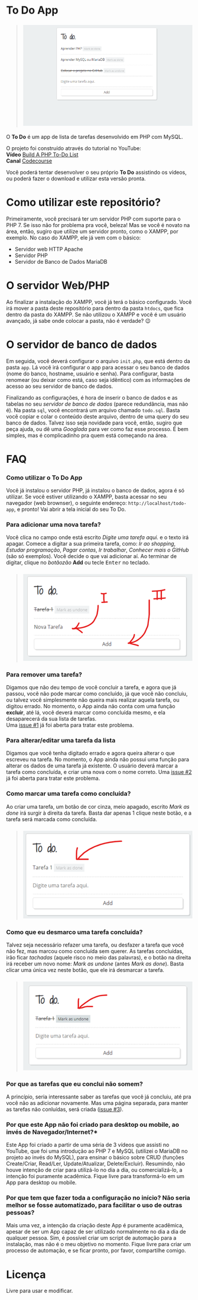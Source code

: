 # To Do App

<h3 align="center">

> ![To-Do List](img/tela-inicial.png)

</h3>

O **To Do** é um app de lista de tarefas desenvolvido em PHP com MySQL. 

O projeto foi construído através do tutorial no YouTube:  
**Vídeo** [Build A PHP To-Do List](https://www.youtube.com/watch?v=wt3txKJCh-4)  
**Canal** [Codecourse](https://www.youtube.com/user/phpacademy)  

Você poderá tentar desenvolver o seu próprio **To Do** assistindo os vídeos, ou poderá fazer o download e utilizar esta versão pronta.

# Como utilizar este repositório?
Primeiramente, você precisará ter um servidor PHP com suporte para o PHP 7. Se isso não for problema pra você, beleza! Mas se você é novato na área, então, sugiro que utilize um servidor pronto, como o XAMPP, por exemplo. No caso do XAMPP, ele já vem com o básico:
- Servidor web HTTP Apache
- Servidor PHP
- Servidor de Banco de Dados MariaDB

# O servidor Web/PHP
Ao finalizar a instalação do XAMPP, você já terá o básico configurado. Você irá mover a pasta deste repositório para dentro da pasta ```htdocs```, que fica dentro da pasta do XAMPP. Se não utilizou o XAMPP e você é um usuário avançado, já sabe onde colocar a pasta, não é verdade?
:wink:

# O servidor de banco de dados
Em seguida, você deverá configurar o arquivo ```init.php```, que está dentro da pasta ```app```. Lá você irá configurar o app para acessar o seu banco de dados (nome do banco, hostname, usuário e senha). Para configurar, basta renomear (ou deixar como está, caso seja idêntico) com as informações de acesso ao seu servidor de banco de dados.  

Finalizando as configurações, é hora de inserir o banco de dados e as tabelas no seu *servidor de banco de dados* (parece redundância, mas não é). Na pasta ```sql```, você encontrará um arquivo chamado ```todo.sql```. Basta você copiar e colar o conteúdo deste arquivo, dentro de uma query do seu banco de dados. Talvez isso seja novidade para você, então, sugiro que peça ajuda, ou dê uma *Googlada* para ver como faz esse processo. É bem simples, mas é complicadinho pra quem está começando na área.

# FAQ
### Como utilizar o To Do App  
Você já instalou o servidor PHP, já instalou o banco de dados, agora é só utilizar. Se você estiver utilizando o XAMPP, basta acessar no seu navegador (web brownser), o seguinte endereço: ```http://localhost/todo-app```, e pronto! Vai abrir a tela inicial do seu To Do.  

### Para adicionar uma nova tarefa?  
Você clica no campo onde está escrito *Digite uma tarefa aqui.* e o texto irá apagar. Comece a digitar a sua primeira tarefa, como: *Ir ao shopping*, *Estudar programação*, *Pagar contas*, *Ir trabalhar*, *Conhecer mais o GitHub* (são só exemplos). Você decide o que vai adicionar aí. Ao terminar de digitar, clique no *botãozão* **Add** ou tecle <kbd>Enter</kbd> no teclado.

<h3 align="center">

> ![Adicionar tarefa](/img/nova-tarefa.png)
</h3>

### Para remover uma tarefa?
Digamos que não deu tempo de você concluir a tarefa, e agora que já passou, você não pode marcar como concluído, já que você não concluiu, ou talvez você simplesmente não queira mais realizar aquela tarefa, ou digitou errado. No momento, o App ainda não conta com uma função **excluir**, até lá, você deverá marcar como concluída mesmo, e ela desaparecerá da sua lista de tarefas.  
Uma [issue #1](https://github.com/brcmesquita/todo-app/issues/1) já foi aberta para tratar este problema.

### Para alterar/editar uma tarefa da lista  
Digamos que você tenha digitado errado e agora queira alterar o que escreveu na tarefa. No momento, o App ainda não possui uma função para alterar os dados de uma tarefa já existente. O usuário deverá marcar a tarefa como concluída, e criar uma nova com o nome correto.
Uma [issue #2](https://github.com/brcmesquita/todo-app/issues/2) já foi aberta para tratar este problema.

### Como marcar uma tarefa como concluída?  
Ao criar uma tarefa, um botão de cor cinza, meio apagado, escrito *Mark as done* irá surgir à direita da tarefa. Basta dar apenas 1 clique neste botão, e a tarefa será marcada como concluída.

<h3 align="center">

> ![Marcar concluida](/img/marcar-concluido.png)
</h3>

### Como que eu desmarco uma tarefa concluída?  
Talvez seja necessário refazer uma tarefa, ou desfazer a tarefa que você não fez, mas marcou como concluída sem querer. As tarefas concluídas, irão ficar *tachadas* (aquele risco no meio das palavras), e o botão na direita irá receber um novo nome: *Mark as undone* (antes *Mark as done*). Basta clicar uma única vez neste botão, que ele irá desmarcar a tarefa.
<h3 align="center">

> ![Desmarcar concluida](/img/desmarcar-concluido.png)
</h3>

### Por que as tarefas que eu conclui não somem?  
A princípio, seria interessante saber as tarefas que você já concluiu, até pra você não as adicionar novamente. Mas uma página separada, para manter as tarefas não conluídas, será criada ([issue #3](https://github.com/brcmesquita/todo-app/issues/3)).

### Por que este App não foi criado para desktop ou mobile, ao invés de Navegador/Internet?*
Este App foi criado a partir de uma séria de 3 vídeos que assisti no YouTube, que foi uma introdução ao PHP 7 e MySQL (utilizei o MariaDB no projeto ao invés do MySQL), para ensinar o básico sobre CRUD (funções Create/Criar, Read/Ler, Update/Atualizar, Delete/Excluir). Resumindo, não houve intenção de criar para utilizá-lo no dia a dia, ou comercializá-lo, a intenção foi puramente acadêmica. Fique livre para transformá-lo em um App para desktop ou mobile.

### Por que tem que fazer toda a configuração no início? Não seria melhor se fosse automatizado, para facilitar o uso de outras pessoas?  
Mais uma vez, a intenção da criação deste App é puramente acadêmica, apesar de ser um App capaz de ser utilizado normalmente no dia a dia de qualquer pessoa. Sim, é possível criar um script de automação para a instalação, mas não é o meu objetivo no momento. Fique livre para criar um processo de automação, e se ficar pronto, por favor, compartilhe comigo.

# Licença
Livre para usar e modificar.